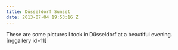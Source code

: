 ```yaml
---
title: Düsseldorf Sunset
date: 2013-07-04 19:53:16 Z
---
```


These are some pictures I took in Düsseldorf at a beautiful evening. [nggallery id=11]